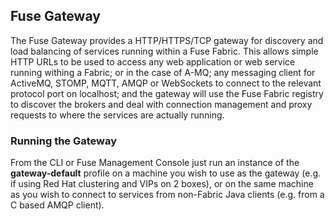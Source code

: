 ## Fuse Gateway

The Fuse Gateway provides a HTTP/HTTPS/TCP gateway for discovery and load balancing of services running within a Fuse Fabric. This allows simple HTTP URLs to be used to access any web application or web service running withing a Fabric; or in the case of A-MQ; any messaging client for ActiveMQ, STOMP, MQTT, AMQP or WebSockets to connect to the relevant protocol port on localhost; and the gateway will use the Fuse Fabric registry to discover the brokers and deal with connection management and proxy requests to where the services are actually running.

### Running the Gateway

From the CLI or Fuse Management Console just run an instance of the **gateway-default** profile on a machine you wish to use as the gateway (e.g. if using Red Hat clustering and VIPs on 2 boxes), or on the same machine as you wish to connect to services from non-Fabric Java clients (e.g. from a C based AMQP client).
